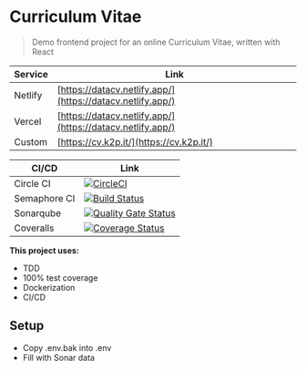 Curriculum Vitae
================

> Demo frontend project for an online Curriculum Vitae, written with React

| Service | Link |
| ------- | ---- |
| Netlify | [https://datacv.netlify.app/](https://datacv.netlify.app/) |
| Vercel | [https://datacv.netlify.app/](https://datacv.netlify.app/) |
| Custom | [https://cv.k2p.it/](https://cv.k2p.it/) |


| CI/CD | Link |
| ----- | ---- |
| Circle CI | [![CircleCI](https://circleci.com/gh/sineverba/curriculum-vitae.svg?style=svg)](https://circleci.com/gh/sineverba/curriculum-vitae) |
| Semaphore CI | [![Build Status](https://sineverba.semaphoreci.com/badges/curriculum-vitae/branches/master.svg?style=shields&key=38b55a14-62ab-47d4-9c28-912f35bcd308)](https://sineverba.semaphoreci.com/projects/curriculum-vitae) |
| Sonarqube | [![Quality Gate Status](https://sonarcloud.io/api/project_badges/measure?project=curriculum-vitae&metric=alert_status)](https://sonarcloud.io/dashboard?id=curriculum-vitae) |
| Coveralls | [![Coverage Status](https://coveralls.io/repos/github/sineverba/curriculum-vitae/badge.svg?branch=master)](https://coveralls.io/github/sineverba/curriculum-vitae?branch=master) |

__This project uses:__

+ TDD
+ 100% test coverage
+ Dockerization
+ CI/CD

## Setup
+ Copy .env.bak into .env
+ Fill with Sonar data